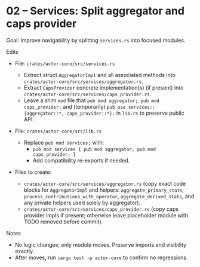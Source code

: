 # 02 – Services: Split aggregator and caps provider

Goal: Improve navigability by splitting `services.rs` into focused modules.

Edits
- File: `crates/actor-core/src/services.rs`
  - Extract struct `AggregatorImpl` and all associated methods into `crates/actor-core/src/services/aggregator.rs`.
  - Extract `CapsProvider` concrete implementation(s) (if present) into `crates/actor-core/src/services/caps_provider.rs`.
  - Leave a shim `mod` file that `pub mod aggregator; pub mod caps_provider;` and (temporarily) `pub use services::{aggregator::*, caps_provider::*};` in `lib.rs` to preserve public API.

- File: `crates/actor-core/src/lib.rs`
  - Replace `pub mod services;` with:
    - `pub mod services { pub mod aggregator; pub mod caps_provider; }`
    - Add compatibility re-exports if needed.

- Files to create:
  - `crates/actor-core/src/services/aggregator.rs` (copy exact code blocks for `AggregatorImpl` and helpers: `aggregate_primary_stats`, `process_contributions_with_operator`, `aggregate_derived_stats`, and any private helpers used solely by aggregator).
  - `crates/actor-core/src/services/caps_provider.rs` (copy caps provider impls if present; otherwise leave placeholder module with TODO removed before commit).

Notes
- No logic changes; only module moves. Preserve imports and visibility exactly.
- After moves, run `cargo test -p actor-core` to confirm no regressions.

